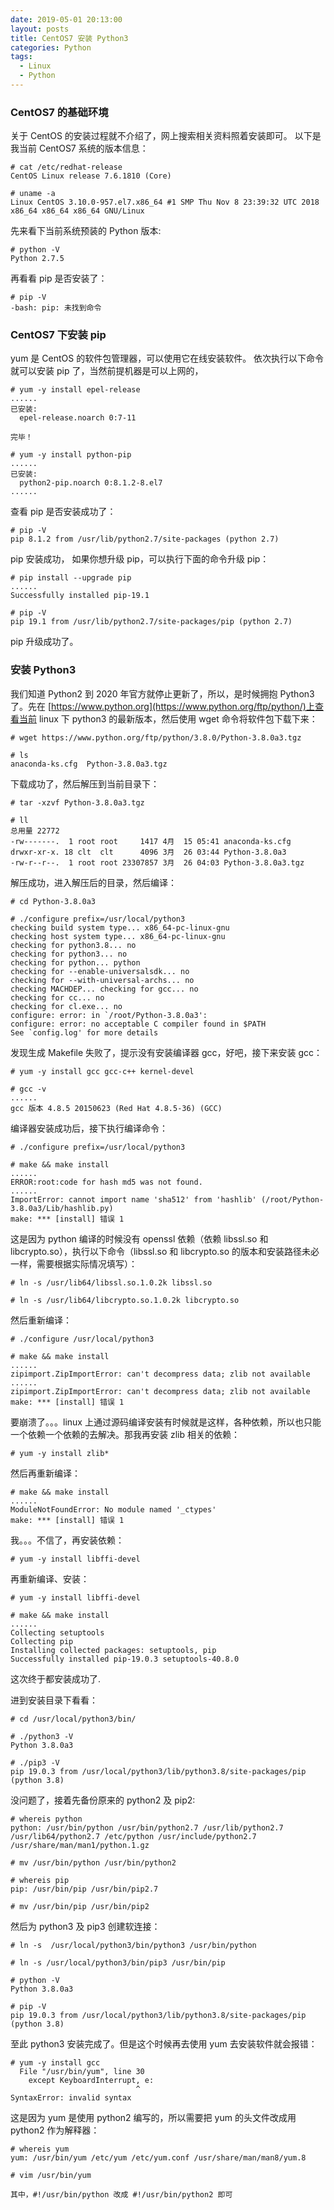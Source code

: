 ```yaml
---
date: 2019-05-01 20:13:00
layout: posts
title: CentOS7 安装 Python3
categories: Python
tags: 
  - Linux
  - Python
---
```


### CentOS7 的基础环境

关于 CentOS 的安装过程就不介绍了，网上搜索相关资料照着安装即可。
以下是我当前 CentOS7 系统的版本信息：
```
# cat /etc/redhat-release 
CentOS Linux release 7.6.1810 (Core) 

# uname -a
Linux CentOS 3.10.0-957.el7.x86_64 #1 SMP Thu Nov 8 23:39:32 UTC 2018 x86_64 x86_64 x86_64 GNU/Linux
```
先来看下当前系统预装的 Python 版本:
```
# python -V
Python 2.7.5
```
再看看 pip 是否安装了：
```
# pip -V
-bash: pip: 未找到命令
```
### CentOS7 下安装 pip
yum 是 CentOS 的软件包管理器，可以使用它在线安装软件。 依次执行以下命令就可以安装 pip 了，当然前提机器是可以上网的，
```
# yum -y install epel-release
......
已安装:
  epel-release.noarch 0:7-11                                                         

完毕！

# yum -y install python-pip
......
已安装:
  python2-pip.noarch 0:8.1.2-8.el7 
......
```
查看 pip 是否安装成功了：
```
# pip -V
pip 8.1.2 from /usr/lib/python2.7/site-packages (python 2.7)
```
pip 安装成功， 如果你想升级 pip，可以执行下面的命令升级 pip：
```
# pip install --upgrade pip
......
Successfully installed pip-19.1

# pip -V
pip 19.1 from /usr/lib/python2.7/site-packages/pip (python 2.7)
```
pip 升级成功了。

### 安装 Python3
我们知道 Python2 到 2020 年官方就停止更新了，所以，是时候拥抱 Python3 了。先在 [https://www.python.org](https://www.python.org/ftp/python/)上查看当前 linux 下 python3 的最新版本，然后使用 wget 命令将软件包下载下来：
```
# wget https://www.python.org/ftp/python/3.8.0/Python-3.8.0a3.tgz

# ls
anaconda-ks.cfg  Python-3.8.0a3.tgz

```
下载成功了，然后解压到当前目录下：
```
# tar -xzvf Python-3.8.0a3.tgz

# ll
总用量 22772
-rw-------.  1 root root     1417 4月  15 05:41 anaconda-ks.cfg
drwxr-xr-x. 18 clt  clt      4096 3月  26 03:44 Python-3.8.0a3
-rw-r--r--.  1 root root 23307857 3月  26 04:03 Python-3.8.0a3.tgz
```
解压成功，进入解压后的目录，然后编译：
```
# cd Python-3.8.0a3

# ./configure prefix=/usr/local/python3
checking build system type... x86_64-pc-linux-gnu
checking host system type... x86_64-pc-linux-gnu
checking for python3.8... no
checking for python3... no
checking for python... python
checking for --enable-universalsdk... no
checking for --with-universal-archs... no
checking MACHDEP... checking for gcc... no
checking for cc... no
checking for cl.exe... no
configure: error: in `/root/Python-3.8.0a3':
configure: error: no acceptable C compiler found in $PATH
See `config.log' for more details
```
发现生成 Makefile 失败了，提示没有安装编译器 gcc，好吧，接下来安装 gcc：
```
# yum -y install gcc gcc-c++ kernel-devel 

# gcc -v
......
gcc 版本 4.8.5 20150623 (Red Hat 4.8.5-36) (GCC) 

```
编译器安装成功后，接下执行编译命令：
```
# ./configure prefix=/usr/local/python3

# make && make install
......
ERROR:root:code for hash md5 was not found.
......
ImportError: cannot import name 'sha512' from 'hashlib' (/root/Python-3.8.0a3/Lib/hashlib.py)
make: *** [install] 错误 1
```
这是因为 python 编译的时候没有 openssl 依赖（依赖 libssl.so 和 libcrypto.so），执行以下命令（libssl.so 和 libcrypto.so 的版本和安装路径未必一样，需要根据实际情况填写）：
```
# ln -s /usr/lib64/libssl.so.1.0.2k libssl.so

# ln -s /usr/lib64/libcrypto.so.1.0.2k libcrypto.so
```
然后重新编译：
```
# ./configure /usr/local/python3

# make && make install
......
zipimport.ZipImportError: can't decompress data; zlib not available
......
zipimport.ZipImportError: can't decompress data; zlib not available
make: *** [install] 错误 1

```
要崩溃了。。。linux 上通过源码编译安装有时候就是这样，各种依赖，所以也只能一个依赖一个依赖的去解决。那我再安装 zlib 相关的依赖：
```
# yum -y install zlib*
```
然后再重新编译：
```
# make && make install
......
ModuleNotFoundError: No module named '_ctypes'
make: *** [install] 错误 1

```
我。。。不信了，再安装依赖：
```
# yum -y install libffi-devel
```
再重新编译、安装：
```
# yum -y install libffi-devel

# make && make install
......
Collecting setuptools
Collecting pip
Installing collected packages: setuptools, pip
Successfully installed pip-19.0.3 setuptools-40.8.0
```
这次终于都安装成功了.

进到安装目录下看看：
```
# cd /usr/local/python3/bin/

# ./python3 -V
Python 3.8.0a3

# ./pip3 -V
pip 19.0.3 from /usr/local/python3/lib/python3.8/site-packages/pip (python 3.8)
```
没问题了，接着先备份原来的 python2 及 pip2:
```
# whereis python
python: /usr/bin/python /usr/bin/python2.7 /usr/lib/python2.7 /usr/lib64/python2.7 /etc/python /usr/include/python2.7 /usr/share/man/man1/python.1.gz

# mv /usr/bin/python /usr/bin/python2

# whereis pip
pip: /usr/bin/pip /usr/bin/pip2.7

# mv /usr/bin/pip /usr/bin/pip2 
```
然后为 python3 及 pip3 创建软连接：
```
# ln -s  /usr/local/python3/bin/python3 /usr/bin/python

# ln -s /usr/local/python3/bin/pip3 /usr/bin/pip

# python -V
Python 3.8.0a3

# pip -V
pip 19.0.3 from /usr/local/python3/lib/python3.8/site-packages/pip (python 3.8)

```
至此 python3 安装完成了。但是这个时候再去使用 yum 去安装软件就会报错：

```
# yum -y install gcc
  File "/usr/bin/yum", line 30
    except KeyboardInterrupt, e:
                            ^
SyntaxError: invalid syntax

```
这是因为 yum 是使用 python2 编写的，所以需要把 yum 的头文件改成用 python2 作为解释器：

```
# whereis yum
yum: /usr/bin/yum /etc/yum /etc/yum.conf /usr/share/man/man8/yum.8

# vim /usr/bin/yum

其中，#!/usr/bin/python 改成 #!/usr/bin/python2 即可

```

